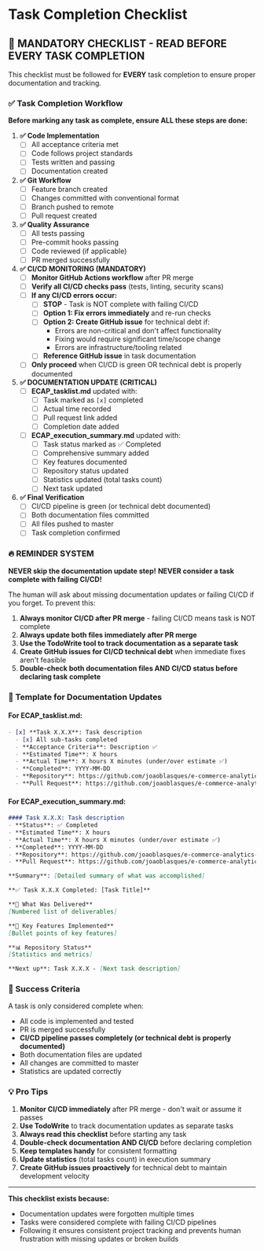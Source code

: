 # Task Completion Checklist

## 🚨 MANDATORY CHECKLIST - READ BEFORE EVERY TASK COMPLETION

This checklist must be followed for **EVERY** task completion to ensure proper documentation and tracking.

### ✅ Task Completion Workflow

**Before marking any task as complete, ensure ALL these steps are done:**

1. **✅ Code Implementation**
   - [ ] All acceptance criteria met
   - [ ] Code follows project standards
   - [ ] Tests written and passing
   - [ ] Documentation created

2. **✅ Git Workflow**
   - [ ] Feature branch created
   - [ ] Changes committed with conventional format
   - [ ] Branch pushed to remote
   - [ ] Pull request created

3. **✅ Quality Assurance**
   - [ ] All tests passing
   - [ ] Pre-commit hooks passing
   - [ ] Code reviewed (if applicable)
   - [ ] PR merged successfully

4. **✅ CI/CD MONITORING (MANDATORY)**
   - [ ] **Monitor GitHub Actions workflow** after PR merge
   - [ ] **Verify all CI/CD checks pass** (tests, linting, security scans)
   - [ ] **If any CI/CD errors occur:**
     - [ ] **STOP** - Task is NOT complete with failing CI/CD
     - [ ] **Option 1: Fix errors immediately** and re-run checks
     - [ ] **Option 2: Create GitHub issue** for technical debt if:
       - Errors are non-critical and don't affect functionality
       - Fixing would require significant time/scope change
       - Errors are infrastructure/tooling related
     - [ ] **Reference GitHub issue** in task documentation
   - [ ] **Only proceed** when CI/CD is green OR technical debt is properly documented

5. **✅ DOCUMENTATION UPDATE (CRITICAL)**
   - [ ] **ECAP_tasklist.md** updated with:
     - [ ] Task marked as `[x]` completed
     - [ ] Actual time recorded
     - [ ] Pull request link added
     - [ ] Completion date added
   - [ ] **ECAP_execution_summary.md** updated with:
     - [ ] Task status marked as ✅ Completed
     - [ ] Comprehensive summary added
     - [ ] Key features documented
     - [ ] Repository status updated
     - [ ] Statistics updated (total tasks count)
     - [ ] Next task updated

6. **✅ Final Verification**
   - [ ] CI/CD pipeline is green (or technical debt documented)
   - [ ] Both documentation files committed
   - [ ] All files pushed to master
   - [ ] Task completion confirmed

### 🔥 REMINDER SYSTEM

**NEVER skip the documentation update step!**
**NEVER consider a task complete with failing CI/CD!**

The human will ask about missing documentation updates or failing CI/CD if you forget. To prevent this:

1. **Always monitor CI/CD after PR merge** - failing CI/CD means task is NOT complete
2. **Always update both files immediately after PR merge**
3. **Use the TodoWrite tool to track documentation as a separate task**
4. **Create GitHub issues for CI/CD technical debt** when immediate fixes aren't feasible
5. **Double-check both documentation files AND CI/CD status before declaring task complete**

### 📝 Template for Documentation Updates

#### For ECAP_tasklist.md:
```markdown
- [x] **Task X.X.X**: Task description
  - [x] All sub-tasks completed
  - **Acceptance Criteria**: Description ✅
  - **Estimated Time**: X hours
  - **Actual Time**: X hours X minutes (under/over estimate ✅)
  - **Completed**: YYYY-MM-DD
  - **Repository**: https://github.com/joaoblasques/e-commerce-analytics-platform
  - **Pull Request**: https://github.com/joaoblasques/e-commerce-analytics-platform/pull/XX (Merged)
```

#### For ECAP_execution_summary.md:
```markdown
#### Task X.X.X: Task description
- **Status**: ✅ Completed
- **Estimated Time**: X hours
- **Actual Time**: X hours X minutes (under/over estimate ✅)
- **Completed**: YYYY-MM-DD
- **Repository**: https://github.com/joaoblasques/e-commerce-analytics-platform
- **Pull Request**: https://github.com/joaoblasques/e-commerce-analytics-platform/pull/XX (Merged)

**Summary**: [Detailed summary of what was accomplished]

**✅ Task X.X.X Completed: [Task Title]**

**🎯 What Was Delivered**
[Numbered list of deliverables]

**🔧 Key Features Implemented**
[Bullet points of key features]

**📊 Repository Status**
[Statistics and metrics]

**Next up**: Task X.X.X - [Next task description]
```

### 🎯 Success Criteria

A task is only considered complete when:
- All code is implemented and tested
- PR is merged successfully
- **CI/CD pipeline passes completely (or technical debt is properly documented)**
- Both documentation files are updated
- All changes are committed to master
- Statistics are updated correctly

### 💡 Pro Tips

1. **Monitor CI/CD immediately** after PR merge - don't wait or assume it passes
2. **Use TodoWrite** to track documentation updates as separate tasks
3. **Always read this checklist** before starting any task
4. **Double-check documentation AND CI/CD** before declaring completion
5. **Keep templates handy** for consistent formatting
6. **Update statistics** (total tasks count) in execution summary
7. **Create GitHub issues proactively** for technical debt to maintain development velocity

---

**This checklist exists because:**
- Documentation updates were forgotten multiple times
- Tasks were considered complete with failing CI/CD pipelines
- Following it ensures consistent project tracking and prevents human frustration with missing updates or broken builds
